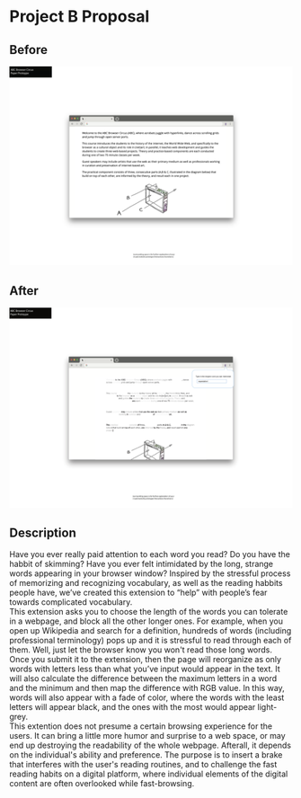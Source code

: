 # Project B Proposal

## Before
![image](before.png)
## After
![image](after.png)

## Description
Have you ever really paid attention to each word you read? Do you have the habbit of skimming? Have you ever felt intimidated by the long, strange words appearing in your browser window? Inspired by the stressful process of memorizing and recognizing vocabulary, as well as the reading habbits people have, we’ve created this extension to “help” with people’s fear towards complicated vocabulary.
<br/>
This extension asks you to choose the length of the words you can tolerate in a webpage, and block all the other longer ones. For example, when you open up Wikipedia and search for a definition, hundreds of words (including professional terminology) pops up and it is stressful to read through each of them. Well, just let the browser know you won't read those long words. Once you submit it to the extension, then the page will reorganize as only words with letters less than what you’ve input would appear in the text. It will also calculate the difference between the maximum letters in a word and the minimum and then map the difference with RGB value. In this way, words will also appear with a fade of color, where the words with the least letters will appear black, and the ones with the most would appear light-grey.
<br/>
This extention does not presume a certain browsing experience for the users. It can bring a little more humor and surprise to a web space, or may end up destroying the readability of the whole webpage. Afterall, it depends on the individual's ability and preference. The purpose is to insert a brake that interferes with the user's reading routines, and to challenge the fast reading habits on a digital platform, where individual elements of the digital content are often overlooked while fast-browsing.
